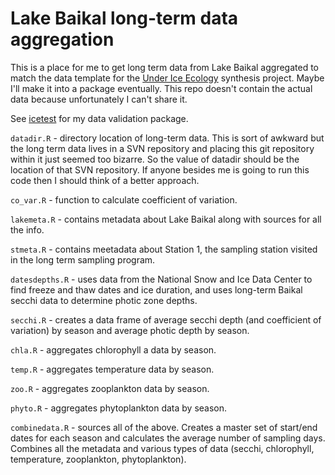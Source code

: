 # Lake Baikal long-term data aggregation

This is a place for me to get long term data from Lake Baikal aggregated to
match the data template for the
[Under Ice Ecology](https://www.nceas.ucsb.edu/underice) synthesis project.
Maybe I'll make it into a package eventually. This repo doesn't contain the
actual data because unfortunately I can't share it.

See [icetest](https://github.com/karawoo/icetest) for my data validation
package.

`datadir.R` - directory location of long-term data. This is sort of awkward but
the long term data lives in a SVN repository and placing this git repository
within it just seemed too bizarre. So the value of datadir should be the
location of that SVN repository. If anyone besides me is going to run this
code then I should think of a better approach.

`co_var.R` - function to calculate coefficient of variation.

`lakemeta.R` - contains metadata about Lake Baikal along with sources for all
the info.

`stmeta.R` - contains meetadata about Station 1, the sampling station visited in
the long term sampling program.

`datesdepths.R` - uses data from the National Snow and Ice Data Center to find
freeze and thaw dates and ice duration, and uses long-term Baikal secchi data to
determine photic zone depths.

`secchi.R` - creates a data frame of average secchi depth (and coefficient of
variation) by season and average photic depth by season.

`chla.R` - aggregates chlorophyll a data by season.

`temp.R` - aggregates temperature data by season.

`zoo.R` - aggregates zooplankton data by season.

`phyto.R` - aggregates phytoplankton data by season.

`combinedata.R` - sources all of the above. Creates a master set of start/end
dates for each season and calculates the average number of sampling days.
Combines all the metadata and various types of data (secchi, chlorophyll,
temperature, zooplankton, phytoplankton).
